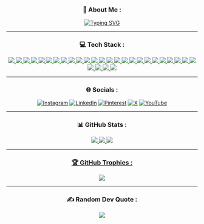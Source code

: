 
<div align="center">
    <h3> 💫 About Me : </h3>
    <a href="https://github.com/MattHeeper">
    <img src="https://readme-typing-svg.demolab.com?font=Fira+Code&weight=100&size=19&duration=3500&pause=1000&color=C4C2C2BC&center=true&vCenter=true&width=500&lines=Hi+I'm+Matt+Heeper;FullStack+Developer;I'm+currently+working+AI+%26+Azure;I'm+so+into+Computer+Sicience;I'm+based+in+Iran" alt="Typing SVG"/>
    </a>
</div>

<hr />

<div align='center'>
    <h3> 💻 Tech Stack :</h3>
    <a href="https://github.com/MattHeeper">
    <!--![Css3]--> <img src='https://img.shields.io/badge/css3-%231572B6.svg?style=for-the-badge&logo=css3&logoColor=white' />
    <!--![JavaScript]--> <img src='https://img.shields.io/badge/javascript-%23323330.svg?style=for-the-badge&logo=javascript&logoColor=%23F7DF1E' />
    <!--![html5]--> <img src='https://img.shields.io/badge/html5-%23E34F26.svg?style=for-the-badge&logo=html5&logoColor=white' />
    <!--![PHP]--> <img src='https://img.shields.io/badge/php-%23777BB4.svg?style=for-the-badge&logo=php&logoColor=white' />
    <!--![PowerShell]--> <img src='https://img.shields.io/badge/PowerShell-%235391FE.svg?style=for-the-badge&logo=powershell&logoColor=white' />
    <!--![Python]--> <img src='https://img.shields.io/badge/python-3670A0?style=for-the-badge&logo=python&logoColor=ffdd54' />
    <!--![Solidity]--> <img src='https://img.shields.io/badge/Solidity-%23363636.svg?style=for-the-badge&logo=solidity&logoColor=white' />
    <!--![TypeScript]--> <img src='https://img.shields.io/badge/typescript-%23007ACC.svg?style=for-the-badge&logo=typescript&logoColor=white' />
    <!--![Azure]--> <img src='https://img.shields.io/badge/azure-%230072C6.svg?style=for-the-badge&logo=microsoftazure&logoColor=white' />
    <!--![.Net]--> <img src='https://img.shields.io/badge/.NET-5C2D91?style=for-the-badge&logo=.net&logoColor=white' />
    <!--![Bootstrap]--> <img src='https://img.shields.io/badge/bootstrap-%238511FA.svg?style=for-the-badge&logo=bootstrap&logoColor=white' />
    <!--![Django]--> <img src='https://img.shields.io/badge/django-%23092E20.svg?style=for-the-badge&logo=django&logoColor=white' />
    <!--![Jquery]--> <img src='https://img.shields.io/badge/jquery-%230769AD.svg?style=for-the-badge&logo=jquery&logoColor=white' />
    <!--![Laravel]--> <img src='https://img.shields.io/badge/laravel-%23FF2D20.svg?style=for-the-badge&logo=laravel&logoColor=white' />
    <!--![NestJs]--> <img src='https://img.shields.io/badge/nestjs-%23E0234E.svg?style=for-the-badge&logo=nestjs&logoColor=white' />
    <!--![NodeJs]--> <img src='https://img.shields.io/badge/node.js-6DA55F?style=for-the-badge&logo=node.js&logoColor=white' />
    <!--![React]--> <img src='https://img.shields.io/badge/react-%2320232a.svg?style=for-the-badge&logo=react&logoColor=%2361DAFB' />
    <!--![Sass]--> <img src='https://img.shields.io/badge/SASS-hotpink.svg?style=for-the-badge&logo=SASS&logoColor=white' />
    <!--![VueJs]--> <img src='https://img.shields.io/badge/vue.js-%2335495e.svg?style=for-the-badge&logo=vuedotjs&logoColor=%234FC08D' />
    <!--![MySql]--> <img src='https://img.shields.io/badge/mysql-4479A1.svg?style=for-the-badge&logo=mysql&logoColor=white' />
    <!--![Illustrator]--> <img src='https://img.shields.io/badge/adobe%20illustrator-%23FF9A00.svg?style=for-the-badge&logo=adobe%20illustrator&logoColor=white' />
    <!--![LightRoom]--> <img src='https://img.shields.io/badge/Adobe%20Lightroom%20Classic-31A8FF.svg?style=for-the-badge&logo=Adobe%20Lightroom%20Classic&logoColor=white' />
    <!--![Photoshop]--> <img src='https://img.shields.io/badge/adobe%20photoshop-%2331A8FF.svg?style=for-the-badge&logo=adobe%20photoshop&logoColor=white' />
    <!--![xd]--> <img src='https://img.shields.io/badge/Adobe%20XD-470137?style=for-the-badge&logo=Adobe%20XD&logoColor=#FF61F6' />
    <!--![Affinity Designer]--> <img src='https://img.shields.io/badge/affinity%20desginer-%231B72BE.svg?style=for-the-badge&logo=affinity-designer&logoColor=white' />
    <!--![Affinity Photo]--> <img src='https://img.shields.io/badge/affinityphoto-%237E4DD2.svg?style=for-the-badge&logo=affinity-photo&logoColor=white' />
    <!--![Figma]--> <img src='https://img.shields.io/badge/figma-%23F24E1E.svg?style=for-the-badge&logo=figma&logoColor=white' />
    <!--![Git]--> <img src='https://img.shields.io/badge/git-%23F05033.svg?style=for-the-badge&logo=git&logoColor=white' />
    <!--![Tailwind]--> <img src='https://img.shields.io/badge/tailwindcss-%2338B2AC.svg?style=for-the-badge&logo=tailwind-css&logoColor=white' />    
    </a>
</div>

<hr />

<div align = 'center' >
    <h3>🌐 Socials :</h3>
    
[![Instagram](https://img.shields.io/badge/Instagram-%23E4405F.svg?logo=Instagram&logoColor=white)](https://instagram.com/https://instagram.com/mattheeper?igshid=NTc4MTIwNjQ2YQ==) [![LinkedIn](https://img.shields.io/badge/LinkedIn-%230077B5.svg?logo=linkedin&logoColor=white)](https://linkedin.com/in/https://www.linkedin.com/in/matt-heeper-34bb14247?utm_source=share&utm_campaign=share_via&utm_content=profile&utm_medium=android_app) [![Pinterest](https://img.shields.io/badge/Pinterest-%23E60023.svg?logo=Pinterest&logoColor=white)](https://pinterest.com/https://pin.it/22rymwfXZ) [![X](https://img.shields.io/badge/X-black.svg?logo=X&logoColor=white)](https://x.com/https://x.com/MattHeeper?t=czuN7EdzYy0Em2In459OTA&s=09) [![YouTube](https://img.shields.io/badge/YouTube-%23FF0000.svg?logo=YouTube&logoColor=white)](https://youtube.com/@https://youtube.com/@mattheeper?sub_confirmation=1)

</div>

<hr />

<div align ='Center' >
    <h3>📊 GitHub Stats :</h3>
    <a href="https://github.com/MattHeeper">
    <!--![]--> <img src='https://github-readme-stats.vercel.app/api?username=MattHeeper&theme=dark&hide_border=false&include_all_commits=false&count_private=false' />
    <!--![]--> <img src='https://github-readme-streak-stats.herokuapp.com/?user=MattHeeper&theme=dark&hide_border=false' />
    <!--![]--> <img src='https://github-readme-stats.vercel.app/api/top-langs/?username=MattHeeper&theme=dark&hide_border=false&include_all_commits=false&count_private=false&layout=compact' />
    </a>
</div>

<hr /> 

<div align = 'Center' >
    <a href="https://github.com/MattHeeper">
    <h3>🏆 GitHub Trophies :</h3>
    <!--![]--> <img src='https://github-profile-trophy.vercel.app/?username=MattHeeper&theme=tokyonight&no-frame=false&no-bg=true&margin-w=4' />
    </a>
</div>

<hr /> 

<div align = 'Center' >
    <h3>✍️ Random Dev Quote :</h3>
    <a href="https://github.com/MattHeeper">
    <!--![]--> <img src='https://quotes-github-readme.vercel.app/api?type=horizontal&theme=gruvbox' />
    </a>
</div>




